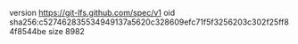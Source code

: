 version https://git-lfs.github.com/spec/v1
oid sha256:c527462835534949137a5620c328609efc71f5f3256203c302f25ff84f8544be
size 8982
